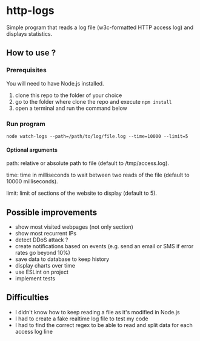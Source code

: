 # http-logs
 Simple program that reads a log file (w3c-formatted HTTP access log) and displays statistics.

## How to use ?
### Prerequisites
You will need to have Node.js installed.

1. clone this repo to the folder of your choice
2. go to the folder where clone the repo and execute `npm install`
3. open a terminal and run the command below

### Run program
    node watch-logs --path=/path/to/log/file.log --time=10000 --limit=5

#### Optional arguments
path: relative or absolute path to file (default to /tmp/access.log).

time: time in milliseconds to wait between two reads of the file (default to 10000 milliseconds).

limit: limit of sections of the website to display (default to 5).

## Possible improvements
- show most visited webpages (not only section)
- show most recurrent IPs
- detect DDoS attack ?
- create notifications based on events (e.g. send an email or SMS if error rates go beyond 10%)
- save data to database to keep history
- display charts over time
- use ESLint on project
- implement tests

## Difficulties
- I didn't know how to keep reading a file as it's modified in Node.js
- I had to create a fake realtime log file to test my code
- I had to find the correct regex to be able to read and split data for each access log line